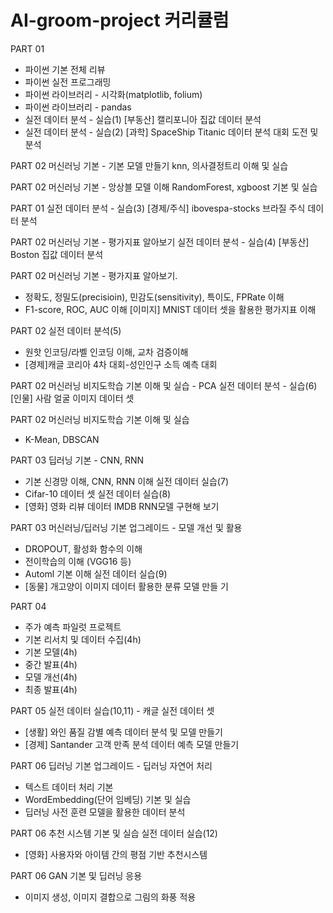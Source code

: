 # AI-groom-project 커리큘럼 

PART 01 
- 파이썬 기본 전체 리뷰
- 파이썬 실전 프로그래밍 
- 파이썬 라이브러리 - 시각화(matplotlib, folium)
- 파이썬 라이브러리 - pandas
- 실전 데이터 분석 - 실습(1)
  [부동산] 캘리포니아 집값 데이터 분석
- 실전 데이터 분석 - 실습(2)
  [과학] SpaceShip Titanic 데이터 분석 대회 도전 및 분석 

PART 02 머신러닝 기본 - 기본 모델 만들기
        knn, 의사결정트리 이해 및 실습 

PART 02 머신러닝 기본 - 앙상블 모델 이해
        RandomForest, xgboost 기본 및 실습 

PART 01 실전 데이터 분석 - 실습(3)
        [경제/주식] ibovespa-stocks 브라질 주식 데이터 분석 

PART 02 머신러닝 기본 - 평가지표 알아보기
        실전 데이터 분석 - 실습(4)
        [부동산] Boston 집값 데이터 분석

PART 02
머신러닝 기본 - 평가지표 알아보기.
 - 정확도, 정밀도(precisioin), 민감도(sensitivity), 특이도,
FPRate 이해
 - F1-score, ROC, AUC 이해
 [이미지] MNIST 데이터 셋을 활용한 평가지표 이해

PART 02
실전 데이터 분석(5)
 - 원핫 인코딩/라벨 인코딩 이해, 교차 검증이해
 - [경제]캐글 코리아 4차 대회-성인인구 소득 예측 대회

PART 02
머신러닝 비지도학습 기본 이해 및 실습 - PCA
실전 데이터 분석 - 실습(6)
 [인물] 사람 얼굴 이미지 데이터 셋

PART 02 머신러닝 비지도학습 기본 이해 및 실습
 - K-Mean, DBSCAN

PART 03
딥러닝 기본 - CNN, RNN
 - 기본 신경망 이해, CNN, RNN 이해
실전 데이터 실습(7)
 - Cifar-10 데이터 셋
실전 데이터 실습(8)
 - [영화] 영화 리뷰 데이터 IMDB RNN모델 구현해 보기

PART 03
머신러닝/딥러닝 기본 업그레이드 - 모델 개선 및 활용
 - DROPOUT, 활성화 함수의 이해
 - 전이학습의 이해 (VGG16 등)
 - Automl 기본 이해
실전 데이터 실습(9)
 - [동물] 개고양이 이미지 데이터 활용한 분류 모델 만들
기

PART 04
- 주가 예측 파일럿 프로젝트
 - 기본 리서치 및 데이터 수집(4h)
 - 기본 모델(4h)
 - 중간 발표(4h)
 - 모델 개선(4h)
 - 최종 발표(4h)

PART 05
실전 데이터 실습(10,11) - 캐글 실전 데이터 셋
 - [생활] 와인 품질 감별 예측 데이터 분석 및 모델 만들기
 - [경제] Santander 고객 만족 분석 데이터 예측 모델 만들기

PART 06
딥러닝 기본 업그레이드 - 딥러닝 자연어 처리
 - 텍스트 데이터 처리 기본
 - WordEmbedding(단어 임베딩) 기본 및 실습
 - 딥러닝 사전 훈련 모델을 활용한 데이터 분석

PART 06
추천 시스템 기본 및 실습
 실전 데이터 실습(12)
 - [영화] 사용자와 아이템 간의 평점 기반 추천시스템

PART 06 GAN 기본 및 딥러닝 응용
 - 이미지 생성, 이미지 결합으로 그림의 화풍 적용
